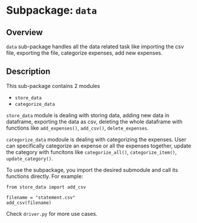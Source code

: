 # Subpackage: `data`

## Overview

`data` sub-package handles all the data related task like importing the csv file, exporting the file, categorize expenses, add new expenses.

## Description

This sub-package contains 2 modules
- `store_data`
- `categorize_data`

`store_data` module is dealing with storing data, adding new data in dataframe, exporting the data as csv, deleting the whole dataframe with functions like `add_expenses()`, `add_csv()`, `delete_expenses`.

`categorize_data` modoule is dealing with categorizing the expenses. User can specifically categorize an expense or all the expenses together, update the category with funcitons like  `categorize_all()`, `categorize_item()`, `update_category()`.

To use the subpackage, you import the desired submodule and call its functions directly. For example:  
```
from store_data import add_csv

filename = "statement.csv"
add_csv(filename)
```
Check `driver.py` for more use cases.